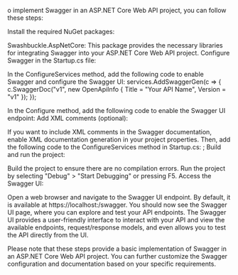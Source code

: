 o implement Swagger in an ASP.NET Core Web API project, you can follow these steps:

Install the required NuGet packages:

Swashbuckle.AspNetCore: This package provides the necessary libraries for integrating Swagger into your ASP.NET Core Web API project.
Configure Swagger in the Startup.cs file:

In the ConfigureServices method, add the following code to enable Swagger and configure the Swagger UI:
services.AddSwaggerGen(c =>
{
    c.SwaggerDoc("v1", new OpenApiInfo { Title = "Your API Name", Version = "v1" });
});


In the Configure method, add the following code to enable the Swagger UI endpoint:
Add XML comments (optional):


If you want to include XML comments in the Swagger documentation, enable XML documentation generation in your project properties. Then, add the following code to the ConfigureServices method in Startup.cs:
;
Build and run the project:

Build the project to ensure there are no compilation errors.
Run the project by selecting "Debug" > "Start Debugging" or pressing F5.
Access the Swagger UI:

Open a web browser and navigate to the Swagger UI endpoint. By default, it is available at https://localhost:<port>/swagger.
You should now see the Swagger UI page, where you can explore and test your API endpoints. The Swagger UI provides a user-friendly interface to interact with your API and view the available endpoints, request/response models, and even allows you to test the API directly from the UI.

Please note that these steps provide a basic implementation of Swagger in an ASP.NET Core Web API project. You can further customize the Swagger configuration and documentation based on your specific requirements.

